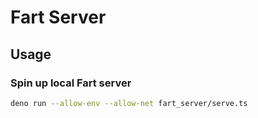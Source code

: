 # Fart Server

## Usage

### Spin up local Fart server

```bash
deno run --allow-env --allow-net fart_server/serve.ts
```
